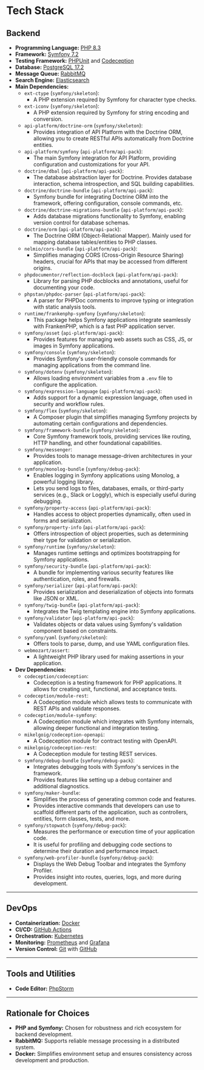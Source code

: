 # Tech Stack

## Backend

- **Programming Language:** [PHP 8.3](https://www.php.net)
- **Framework:** [Symfony 7.2](https://symfony.com)
- **Testing Framework:** [PHPUnit](https://phpunit.de) and [Codeception](https://codeception.com)
- **Database:** [PostgreSQL 17.2](https://postgresql.org)
- **Message Queue:** [RabbitMQ](https://rabbitmq.com)
- **Search Engine:** [Elasticsearch](https://elastic.co/elasticsearch)
- **Main Dependencies:**
    - `ext-ctype` (`symfony/skeleton`):
        - A PHP extension required by Symfony for character type checks.
    - `ext-iconv` (`symfony/skeleton`):
        - A PHP extension required by Symfony for string encoding and conversion.
    - `api-platform/doctrine-orm` (`symfony/skeleton`):
        - Provides integration of API Platform with the Doctrine ORM, allowing you to create RESTful APIs automatically
          from Doctrine entities.
    - `api-platform/symfony` (`api-platform/api-pack`):
        - The main Symfony integration for API Platform, providing configuration and customizations for your API.
    - `doctrine/dbal` (`api-platform/api-pack`):
        - The database abstraction layer for Doctrine. Provides database interaction, schema introspection, and SQL
          building capabilities.
    - `doctrine/doctrine-bundle` (`api-platform/api-pack`):
        - Symfony bundle for integrating Doctrine ORM into the framework, offering configuration, console commands, etc.
    - `doctrine/doctrine-migrations-bundle` (`api-platform/api-pack`):
        - Adds database migrations functionality to Symfony, enabling version control for database schemas.
    - `doctrine/orm` (`api-platform/api-pack`):
        - The Doctrine ORM (Object-Relational Mapper). Mainly used for mapping database tables/entities to PHP classes.
    - `nelmio/cors-bundle` (`api-platform/api-pack`):
        - Simplifies managing CORS (Cross-Origin Resource Sharing) headers, crucial for APIs that may be accessed from
          different origins.
    - `phpdocumentor/reflection-docblock` (`api-platform/api-pack`):
        - Library for parsing PHP docblocks and annotations, useful for documenting your code.
    - `phpstan/phpdoc-parser` (`api-platform/api-pack`):
        - A parser for PHPDoc comments to improve typing or integration with static analysis tools.
    - `runtime/frankenphp-symfony` (`symfony/skeleton`):
        - This package helps Symfony applications integrate seamlessly with FrankenPHP, which is a fast PHP application
          server.
    - `symfony/asset` (`api-platform/api-pack`):
        - Provides features for managing web assets such as CSS, JS, or images in Symfony applications.
    - `symfony/console` (`symfony/skeleton`):
        - Provides Symfony's user-friendly console commands for managing applications from the command line.
    - `symfony/dotenv` (`symfony/skeleton`):
        - Allows loading environment variables from a `.env` file to configure the application.
    - `symfony/expression-language` (`api-platform/api-pack`):
        - Adds support for a dynamic expression language, often used in security and workflow rules.
    - `symfony/flex` (`symfony/skeleton`):
        - A Composer plugin that simplifies managing Symfony projects by automating certain configurations and
          dependencies.
    - `symfony/framework-bundle` (`symfony/skeleton`):
        - Core Symfony framework tools, providing services like routing, HTTP handling, and other foundational
          capabilities.
    - `symfony/messenger`:
        - Provides tools to manage message-driven architectures in your application.
    - `symfony/monolog-bundle` (`symfony/debug-pack`):
        - Enables logging in Symfony applications using Monolog, a powerful logging library.
        - Lets you send logs to files, databases, emails, or third-party services (e.g., Slack or Loggly), which is
          especially useful during debugging.
    - `symfony/property-access` (`api-platform/api-pack`):
        - Handles access to object properties dynamically, often used in forms and serialization.
    - `symfony/property-info` (`api-platform/api-pack`):
        - Offers introspection of object properties, such as determining their type for validation or serialization.
    - `symfony/runtime` (`symfony/skeleton`):
        - Manages runtime settings and optimizes bootstrapping for Symfony applications.
    - `symfony/security-bundle` (`api-platform/api-pack`):
        - A bundle for implementing various security features like authentication, roles, and firewalls.
    - `symfony/serializer` (`api-platform/api-pack`):
        - Provides serialization and deserialization of objects into formats like JSON or XML.
    - `symfony/twig-bundle` (`api-platform/api-pack`):
        - Integrates the Twig templating engine into Symfony applications.
    - `symfony/validator` (`api-platform/api-pack`):
        - Validates objects or data values using Symfony's validation component based on constraints.
    - `symfony/yaml` (`symfony/skeleton`):
        - Offers tools to parse, dump, and use YAML configuration files.
    - `webmozart/assert`:
        - A lightweight PHP library used for making assertions in your application.
- **Dev Dependencies:**
    - `codeception/codeception`:
        - Codeception is a testing framework for PHP applications. It allows for creating unit, functional, and
          acceptance tests.
    - `codeception/module-rest`:
        - A Codeception module which allows tests to communicate with REST APIs and validate responses.
    - `codeception/module-symfony`:
        - A Codeception module which integrates with Symfony internals, allowing deeper functional and integration
          testing.
    - `mikelgoig/codeception-openapi`:
        - A Codeception module for contract testing with OpenAPI.
    - `mikelgoig/codeception-rest`:
        - A Codeception module for testing REST services.
    - `symfony/debug-bundle` (`symfony/debug-pack`):
        - Integrates debugging tools with Symfony's services in the framework.
        - Provides features like setting up a debug container and additional diagnostics.
    - `symfony/maker-bundle`:
        - Simplifies the process of generating common code and features.
        - Provides interactive commands that developers can use to scaffold different parts of the application, such as
          controllers, entities, form classes, tests, and more.
    - `symfony/stopwatch` (`symfony/debug-pack`):
        - Measures the performance or execution time of your application code.
        - It is useful for profiling and debugging code sections to determine their duration and performance impact.
    - `symfony/web-profiler-bundle` (`symfony/debug-pack`):
        - Displays the Web Debug Toolbar and integrates the Symfony Profiler.
        - Provides insight into routes, queries, logs, and more during development.

---

## DevOps

- **Containerization:** [Docker](https://docker.com)
- **CI/CD:** [GitHub Actions](https://github.com/features/actions)
- **Orchestration:** [Kubernetes](https://kubernetes.io)
- **Monitoring:** [Prometheus](https://prometheus.io) and [Grafana](https://grafana.com)
- **Version Control:** [Git](https://git-scm.com) with [GitHub](https://github.com)

---

## Tools and Utilities

- **Code Editor:** [PhpStorm](https://www.jetbrains.com/phpstorm)

---

## Rationale for Choices

- **PHP and Symfony:** Chosen for robustness and rich ecosystem for backend development.
- **RabbitMQ:** Supports reliable message processing in a distributed system.
- **Docker:** Simplifies environment setup and ensures consistency across development and production.
